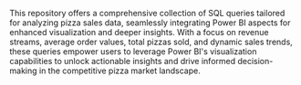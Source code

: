 This repository offers a comprehensive collection of SQL queries tailored for analyzing pizza sales data, seamlessly integrating Power BI aspects for enhanced visualization and deeper insights. 
With a focus on revenue streams, average order values, total pizzas sold, and dynamic sales trends, these queries empower users to leverage Power BI's visualization capabilities to unlock actionable insights and drive informed decision-making in the competitive pizza market landscape.
